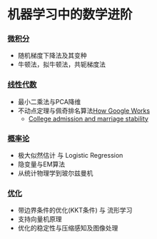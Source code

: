 # 机器学习中的数学进阶

### [微积分](https://github.com/fengguan/education/tree/master/Mathematics/Calculus)
* 随机梯度下降法及其变种
* 牛顿法，拟牛顿法，共轭梯度法

### [线性代数](https://github.com/fengguan/education/tree/master/Mathematics/LinearAlgebra)
* 最小二乘法与PCA降维
* 不动点定理与佩奇排名算法[How Google Works](http://blog.kleinproject.org/?p=280)
  * [College admission and marriage stability](http://www.eecs.harvard.edu/cs286r/courses/fall09/papers/galeshapley.pdf)

### [概率论](https://github.com/fengguan/education/tree/master/Mathematics/probability)
* 极大似然估计 与 Logistic Regression
* 隐变量与EM算法
* 从统计物理学到玻尔兹曼机

### [优化](https://github.com/fengguan/education/blob/master/Mathematics/optimization/README.md)
* 带边界条件的优化(KKT条件) 与 流形学习
* 支持向量机原理
* 优化的稳定性与压缩感知及图像处理

